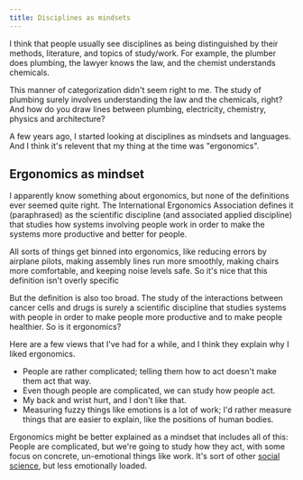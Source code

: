 ```yaml
---
title: Disciplines as mindsets
---
```

I think that people usually see disciplines as being distinguished by their
methods, literature, and topics of study/work. For example, the plumber does
plumbing, the lawyer knows the law, and the chemist understands chemicals.

This manner of categorization didn't seem right to me. The study of plumbing
surely involves understanding the law and the chemicals, right? And how do you
draw lines between plumbing, electricity, chemistry, physics and architecture?

A few years ago, I started looking at disciplines as mindsets and languages.
And I think it's relevent that my thing at the time was "ergonomics".

## Ergonomics as mindset
I apparently know something about ergonomics, but none of the definitions ever
seemed quite right. The
International Ergonomics Association
defines it (paraphrased) as the scientific discipline (and associated applied
discipline) that studies how systems involving people work in order to make
the systems more productive and better for people.

All sorts of things get binned into ergonomics, like reducing errors by airplane
pilots, making assembly lines run more smoothly, making chairs more comfortable,
and keeping noise levels safe.
So it's nice that this definition isn't overly specific

But the definition is also too broad. The study of the interactions between
cancer cells and drugs is surely a scientific discipline that studies systems
with people in order to make people more productive and to make people healthier.
So is it ergonomics?

Here are a few views that I've had for a while, and I think they explain why I
liked ergonomics.

* People are rather complicated; telling them how to act doesn't make them act
    that way.
* Even though people are complicated, we can study how people act.
* My back and wrist hurt, and I don't like that.
* Measuring fuzzy things like emotions is a lot of work; I'd rather measure
    things that are easier to explain, like the positions of human bodies.

Ergonomics might be better explained as a mindset that includes all of this:
People are complicated, but we're going to study how they act, with some focus
on concrete, un-emotional things like work. It's sort of other
[social science](/!/social-science), but less emotionally loaded.
